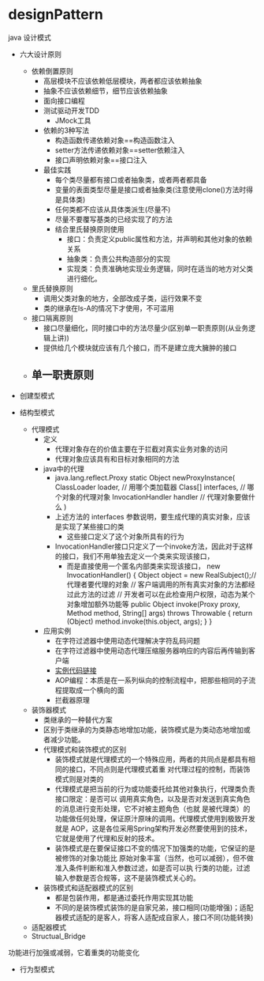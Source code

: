 # designPattern
java 设计模式
- 六大设计原则
	- 依赖倒置原则
		- 高层模块不应该依赖低层模块，两者都应该依赖抽象
		- 抽象不应该依赖细节，细节应该依赖抽象
		- 面向接口编程
		- 测试驱动开发TDD 
			- JMock工具
		- 依赖的3种写法
			- 构造函数传递依赖对象==构造函数注入
			- setter方法传递依赖对象==setter依赖注入
			- 接口声明依赖对象==接口注入
		- 最佳实践
			- 每个类尽量都有接口或者抽象类，或者两者都具备
			- 变量的表面类型尽量是接口或者抽象类(注意使用clone()方法时得是具体类)
			- 任何类都不应该从具体类派生(尽量不)
			- 尽量不要覆写基类的已经实现了的方法
			- 结合里氏替换原则使用
				- 接口：负责定义public属性和方法，并声明和其他对象的依赖关系
				- 抽象类：负责公共构造部分的实现
				- 实现类：负责准确地实现业务逻辑，同时在适当的地方对父类进行细化。
	- 里氏替换原则
		- 调用父类对象的地方，全部改成子类，运行效果不变
		- 类的继承在Is-A的情况下才使用，不可滥用
	- 接口隔离原则
		- 接口尽量细化，同时接口中的方法尽量少(区别单一职责原则(从业务逻辑上讲))
		- 提供给几个模块就应该有几个接口，而不是建立庞大臃肿的接口
	- 单一职责原则
		- 

- 创建型模式
- 结构型模式
	- 代理模式
		- 定义
			- 代理对象存在的价值主要在于拦截对真实业务对象的访问
			- 代理对象应该具有和目标对象相同的方法
		- java中的代理
			- java.lang.reflect.Proxy
				static Object newProxyInstance(
					ClassLoader loader, 		// 用哪个类加载器
					Class<T>[] interfaces,		// 哪个对象的代理对象
					InvocationHandler handler 	// 代理对象要做什么
					)
			- 上述方法的 interfaces 参数说明，要生成代理的真实对象，应该是实现了某些接口的类
				- 这些接口定义了这个对象所具有的行为
			- InvocationHandler接口只定义了一个invoke方法，因此对于这样的接口，我们不用单独去定义一个类来实现该接口，
	         	- 而是直接使用一个匿名内部类来实现该接口，
	         	new InvocationHandler() {
	         		Object object = new RealSubject();// 代理者要代理的对象
	         		// 客户端调用的所有真实对象的方法都经过此方法的过滤
	         		// 开发者可以在此检查用户权限，动态为某个对象增加额外功能等
	         		public Object invoke(Proxy proxy, Method method, String[] args) throws Throwable {
	         			return (Object) method.invoke(this.object, args);
	         		}
	         	}
	    - 应用实例
	   		- 在字符过滤器中使用动态代理解决字符乱码问题
	   		- 在字符过滤器中使用动态代理压缩服务器响应的内容后再传输到客户端
	   		- [实例代码链接](https://www.cnblogs.com/xdp-gacl/p/3971367.html) 
	   		- AOP编程：本质是在一系列纵向的控制流程中，把那些相同的子流程提取成一个横向的面
	   		- 拦截器原理
	- 装饰器模式
		- 类继承的一种替代方案
		- 区别于类继承的为类静态地增加功能，装饰模式是为类动态地增加或者减少功能。
		- 代理模式和装饰模式的区别
			- 装饰模式就是代理模式的一个特殊应用，两者的共同点是都具有相同的接口，不同点则是代理模式着重
				对代理过程的控制，而装饰模式则是对类的
			- 代理模式是把当前的行为或功能委托给其他对象执行，代理类负责接口限定：是否可以
				调用真实角色，以及是否对发送到真实角色的消息进行变形处理，它不对被主题角色（也就
				是被代理类）的功能做任何处理，保证原汁原味的调用。代理模式使用到极致开发就是
				AOP，这是各位采用Spring架构开发必然要使用到的技术，它就是使用了代理和反射的技术。
			- 装饰模式是在要保证接口不变的情况下加强类的功能，它保证的是被修饰的对象功能比
				原始对象丰富（当然，也可以减弱），但不做准入条件判断和准入参数过滤，如是否可以执
				行类的功能，过滤输入参数是否合规等，这不是装饰模式关心的。
		- 装饰模式和适配器模式的区别
			- 都是包装作用，都是通过委托作用实现其功能
			- 不同的是装饰模式装饰的是自家兄弟，接口相同(功能增强)；适配器模式适配的是客人，将客人适配成自家人，接口不同(功能转换)
	- 适配器模式
	- Structual_Bridge

功能进行加强或减弱，它着重类的功能变化

- 行为型模式
